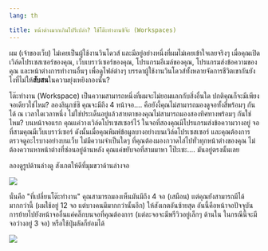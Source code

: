 ```yaml
---
lang: th

title: หน้าต่างมากเกินไปรึเปล่า? ใช้โต๊ะทำงานซิจ๊ะ (Workspaces)
---
```


ผม (เจ้าของเว็บ) ไม่เคยเป็นผู้ใช้งานวินโดวส์ และมีอยู่อย่างหนึ่งที่ผมไม่เคยเข้าใจเลยจริงๆ เมื่อคุณเปิดเวิล์ดโปรเซสเซอร์ของคุณ, เว็บเบราว์เซอร์ของคุณ, โปรแกรมอีเมล์ของคุณ, โปรแกรมส่งข้อความของคุณ และหน้าต่างการทำงานอื่นๆ เพื่อดูไฟล์ต่างๆ บรรดาผู้ใช้งานวินโดวส์ทั้งหลายจัดการชีวิตเขากันยังไงที่ไม่ให้<b>สับสน</b>ในความยุ่งเหยิงกองนั้น?

โต๊ะทำงาน (Workspace) เป็นความสามารถหนึ่งที่ผมจะไม่ยอมแลกกับสิ่งอื่นใด ปกติคุณก็จะมีเพียงจอเดียวใช่ไหม? ลองลินุกซ์ซิ คุณจะมีถึง 4 หน้าจอ.... คือยังงี้คุณไม่สามารถมองดูจอทั้งสี่พร้อมๆ กันได้ ณ เวลาใดเวลาหนึ่ง ไม่ใช่ประเด็นอยู่แล้วสายตาของคุณไม่สามารถมองสองทิศทางพร้อมๆ กันใช่ไหม? บนหน้าจอแรก คุณแค่วางเวิล์ดโปรเซสเซอร์ไว้ ในจอที่สองคุณมีโปรแกรมส่งข้อความวางอยู่ จอที่สามคุณมีเว็บเบราว์เซอร์ ดังนั้นเมื่อคุณพิมพ์ข้อมูลบางอย่างบนเวิล์ดโปรเซสเซอร์ และคุณต้องการตรวจดูอะไรบางอย่างบนเว็บ ไม่มีความจำเป็นใดๆ ที่คุณต้องมองกวาดไล่ไปทั่วทุกหน้าต่างของคุณ ไม่ต้องควานหาหน้าต่างที่ซ่อนอยู่ด้านหลัง คุณแค่ขยับจอที่สามมาหา โป๊ะเชะ.... มันอยู่ตรงนั้นเลย

ลองดูรูปด้านล่างดู สังเกตให้ดีที่มุมขวาด้านล่างจอ

<img src="Images/workspaces.png" border="0"/>

นั่นคือ "ที่เปลี่ยนโต๊ะทำงาน" คุณสามารถมองเห็นมันมีถึง 4 จอ (เสมือน) แต่คุณยังสามารถมีได้มากกว่านี้ (ผมใช้อยู่ 12 จอ แต่บางคนมีมากกว่านั้นอีก) ให้สังเกตอันซ้ายสุด อันนี้คือหน้าจอปัจจุบัน การย้ายไปยังหน้าจออื่นแค่คลิ๊กบนจอที่คุณต้องการ (แต่ละจอจะมีพรีวิวอยู่เล็กๆ ด้านใน ในกรณีนี้จะมีจอว่างอยู่ 3 จอ) หรือใช้ปุ่มลัดก็ย่อมได้

<img src="Images/workspaces_full.png" border="0"/>




